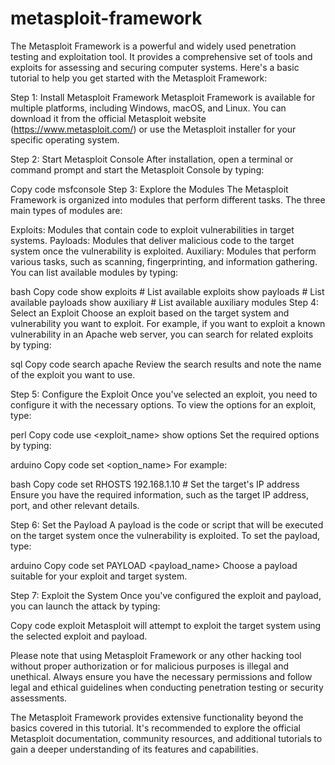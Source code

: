 # metasploit-framework
The Metasploit Framework is a powerful and widely used penetration testing and exploitation tool. It provides a comprehensive set of tools and exploits for assessing and securing computer systems. Here's a basic tutorial to help you get started with the Metasploit Framework:

Step 1: Install Metasploit Framework
Metasploit Framework is available for multiple platforms, including Windows, macOS, and Linux. You can download it from the official Metasploit website (https://www.metasploit.com/) or use the Metasploit installer for your specific operating system.

Step 2: Start Metasploit Console
After installation, open a terminal or command prompt and start the Metasploit Console by typing:

Copy code
msfconsole
Step 3: Explore the Modules
The Metasploit Framework is organized into modules that perform different tasks. The three main types of modules are:

Exploits: Modules that contain code to exploit vulnerabilities in target systems.
Payloads: Modules that deliver malicious code to the target system once the vulnerability is exploited.
Auxiliary: Modules that perform various tasks, such as scanning, fingerprinting, and information gathering.
You can list available modules by typing:

bash
Copy code
show exploits       # List available exploits
show payloads      # List available payloads
show auxiliary     # List available auxiliary modules
Step 4: Select an Exploit
Choose an exploit based on the target system and vulnerability you want to exploit. For example, if you want to exploit a known vulnerability in an Apache web server, you can search for related exploits by typing:

sql
Copy code
search apache
Review the search results and note the name of the exploit you want to use.

Step 5: Configure the Exploit
Once you've selected an exploit, you need to configure it with the necessary options. To view the options for an exploit, type:

perl
Copy code
use <exploit_name>
show options
Set the required options by typing:

arduino
Copy code
set <option_name> <value>
For example:

bash
Copy code
set RHOSTS 192.168.1.10       # Set the target's IP address
Ensure you have the required information, such as the target IP address, port, and other relevant details.

Step 6: Set the Payload
A payload is the code or script that will be executed on the target system once the vulnerability is exploited. To set the payload, type:

arduino
Copy code
set PAYLOAD <payload_name>
Choose a payload suitable for your exploit and target system.

Step 7: Exploit the System
Once you've configured the exploit and payload, you can launch the attack by typing:

Copy code
exploit
Metasploit will attempt to exploit the target system using the selected exploit and payload.

Please note that using Metasploit Framework or any other hacking tool without proper authorization or for malicious purposes is illegal and unethical. Always ensure you have the necessary permissions and follow legal and ethical guidelines when conducting penetration testing or security assessments.

The Metasploit Framework provides extensive functionality beyond the basics covered in this tutorial. It's recommended to explore the official Metasploit documentation, community resources, and additional tutorials to gain a deeper understanding of its features and capabilities.
